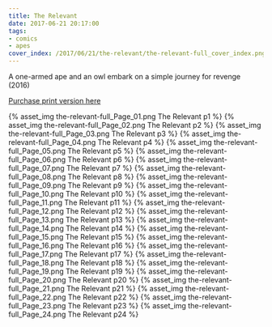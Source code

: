 ```yaml
---
title: The Relevant
date: 2017-06-21 20:17:00
tags:
- comics
- apes
cover_index: /2017/06/21/the-relevant/the-relevant-full_cover_index.png
---
```

A one-armed ape and an owl embark on a simple journey for revenge (2016)

[Purchase print version here](https://store.madmacaques.com/item/lone-rock-falls-anthology)

{% asset_img the-relevant-full_Page_01.png The Relevant p1 %}
{% asset_img the-relevant-full_Page_02.png The Relevant p2 %}
{% asset_img the-relevant-full_Page_03.png The Relevant p3 %}
{% asset_img the-relevant-full_Page_04.png The Relevant p4 %}
{% asset_img the-relevant-full_Page_05.png The Relevant p5 %}
{% asset_img the-relevant-full_Page_06.png The Relevant p6 %}
{% asset_img the-relevant-full_Page_07.png The Relevant p7 %}
{% asset_img the-relevant-full_Page_08.png The Relevant p8 %}
{% asset_img the-relevant-full_Page_09.png The Relevant p9 %}
{% asset_img the-relevant-full_Page_10.png The Relevant p10 %}
{% asset_img the-relevant-full_Page_11.png The Relevant p11 %}
{% asset_img the-relevant-full_Page_12.png The Relevant p12 %}
{% asset_img the-relevant-full_Page_13.png The Relevant p13 %}
{% asset_img the-relevant-full_Page_14.png The Relevant p14 %}
{% asset_img the-relevant-full_Page_15.png The Relevant p15 %}
{% asset_img the-relevant-full_Page_16.png The Relevant p16 %}
{% asset_img the-relevant-full_Page_17.png The Relevant p17 %}
{% asset_img the-relevant-full_Page_18.png The Relevant p18 %}
{% asset_img the-relevant-full_Page_19.png The Relevant p19 %}
{% asset_img the-relevant-full_Page_20.png The Relevant p20 %}
{% asset_img the-relevant-full_Page_21.png The Relevant p21 %}
{% asset_img the-relevant-full_Page_22.png The Relevant p22 %}
{% asset_img the-relevant-full_Page_23.png The Relevant p23 %}
{% asset_img the-relevant-full_Page_24.png The Relevant p24 %}
